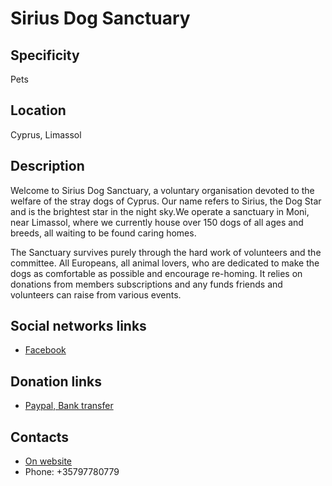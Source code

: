 # Sirius Dog Sanctuary

## Specificity
Pets

## Location
Cyprus, Limassol

## Description
Welcome to Sirius Dog Sanctuary, a voluntary organisation devoted to the welfare of the stray dogs of Cyprus. Our name refers to Sirius, the Dog Star and is the brightest star in the night sky.We operate a sanctuary in Moni, near Limassol, where we currently house over 150 dogs of all ages and breeds, all waiting to be found caring homes.

The Sanctuary survives purely through the hard work of volunteers and the committee. All Europeans, all animal lovers, who are dedicated to make the dogs as comfortable as possible and encourage re-homing. It relies on donations from members subscriptions and any funds friends and volunteers can raise from various events. 

## Social networks links
- [Facebook](https://www.facebook.com/siriusdogsanctuary/)

## Donation links
- [Paypal, Bank transfer](http://www.siriusdogsanctuary.com/en/page/donations-$S1HZzdo8X)

## Contacts
- [On website](http://www.siriusdogsanctuary.com/en/page/contact-us-$H127pUiIX)
- Phone: +35797780779 